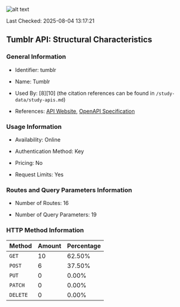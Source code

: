 ![alt text](https://img.shields.io/badge/OpenAPI_Specification-Valid-green.svg)

Last Checked: 2025-08-04 13:17:21

## Tumblr API: Structural Characteristics

### General Information

- Identifier: tumblr

- Name: Tumblr

- Used By: [8][10] (the citation references can be found in `/study-data/study-apis.md`)

- References: [API Website](https://www.tumblr.com/docs/en/api), [OpenAPI Specification](https://www.postman.com/api-evangelist/tumblr/collection/wa7adwz/tumblr)

### Usage Information

- Availability: Online

- Authentication Method: Key

- Pricing: No

- Request Limits: Yes

### Routes and Query Parameters Information

- Number of Routes: 16

- Number of Query Parameters: 19

### HTTP Method Information

| Method | Amount | Percentage |
|--------|--------|------------|
| `GET` | 10 | 62.50% |
| `POST` | 6 | 37.50% |
| `PUT` | 0 | 0.00% |
| `PATCH` | 0 | 0.00% |
| `DELETE` | 0 | 0.00% |
